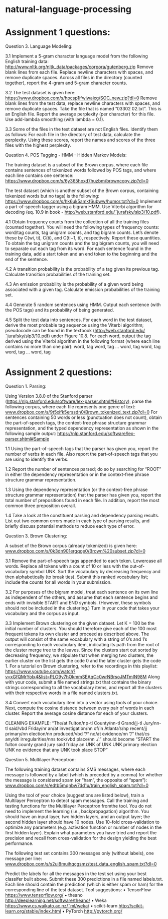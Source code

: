 # natural-language-processing

# Assignment 1 questions:

Question 3. Language Modeling:

3.1 Implement a 5-gram character language model from the following English
training data:
http://www.nltk.org/nltk_data/packages/corpora/gutenberg.zip
Remove blank lines from each file. Replace newline characters with spaces, and remove duplicate
spaces. Across all files in the directory (counted together), report the 4-gram and 5-gram
character counts.

3.2 The test dataset is given here:
https://www.dropbox.com/s/hpcsp1ifwiwaixg/SOC_new.zip?dl=0
Remove blank lines from the test data, replace newline characters with spaces, and remove
duplicate spaces.
Take the file that is named ”03302 02.txt”. This is an English file. Report the average perplexity
(per character) for this file. Use add-lambda smoothing (with lambda = 0.1).

3.3 Some of the files in the test dataset are not English files. Identify them as follows:
For each file in the directory of test data, calculate the perplexity. Using these scores, report the
names and scores of the three files with the highest perplexity.

Question 4. POS Tagging - HMM - Hidden Markov Models:

The training dataset is a subset of the Brown corpus, where each file contains sentences of
tokenized words followed by POS tags, and where each line contains one sentence:
https://www.dropbox.com/s/6y365hoxd7huzbm/browncopy.zip?dl=0

The test dataset (which is another subset of the Brown corpus, containing tokenized words but no
tags) is the following:
https://www.dropbox.com/s/hk6uk5amkf6ubww/humor.txt?dl=0
Implement a part-of-speech tagger using a bigram HMM. 
Use Viterbi algorithm for decoding (eq. 10.9 in
book - http://web.stanford.edu/˜jurafsky/slp3/10.pdf).

4.1 Obtain frequency counts from the collection of all the training files (counted
together). You will need the following types of frequency counts: word/tag counts, tag unigram
counts, and tag bigram counts. Let’s denote these by C(wi, ti), C(ti), and C(ti−1, ti),
respectively. Report these quantities.
To obtain the tag unigram counts and the tag bigram counts, you will need to separate out each
tag from its word. For each sentence found in the training data, add a start token and an end token
to the beginning and the end of the sentence.

4.2 A transition probability is the probability of a tag given its previous tag. Calculate
transition probabilities of the training set.

4.3 An emission probability is the probability of a given word being associated with a
given tag. Calculate emission probabilities of the training set.

4.4 Generate 5 random sentences using HMM. Output each sentence (with the POS
tags) and its probability of being generated.

4.5 Split the test data into sentences. For each word in the test dataset, derive the most
probable tag sequence using the Viterbi algorithm; pseudocode can be found in the textbook
(http://web.stanford.edu/˜jurafsky/slp3/10.pdf) under Figure 10.8.
For each word, output the tag derived using the Viterbi algorithm in the following format
(where each line contains no more than one pair):
<sentence ID=1> word, tag word, tag ... word, tag <EOS>
<sentence ID=2> word, tag word, tag ... word, tag <EOS>


# Assignment 2 questions:

Question 1. Parsing:

Using Version 3.8.0 of the Stanford parser (https://nlp.stanford.edu/software/lex-parser.shtml#History), parse the following corpus, where each file represents one genre of text:
www.dropbox.com/s/9t5xifk5erssdn0/Brown_tokenized_text.zip?dl=0
For sentences containing 50 words or less (punctuation does not count), obtain the part-of-speech
tags, the context-free phrase structure grammar representation, and the typed dependency
representation as shown in the following sample output:
https://nlp.stanford.edu/software/lex-parser.shtml#Sample

1.1 Using the part-of-speech tags that the parser has given you, report the number of
verbs in each file. Also report the part-of-speech tags that you are using to identify the verbs.

1.2 Report the number of sentences parsed; do so by searching for “ROOT” in either the dependency representation or in the context-free phrase structure grammar representation.

1.3 Using the dependency representation (or the context-free phrase structure grammar
representation) that the parser has given you, report the total number of prepositions found in each
file. In addition, report the most common three preposition overall.

1.4 Take a look at the constituent parsing and dependency parsing results. List out two
common errors made in each type of parsing results, and briefly discuss potential methods to
reduce each type of error.

Question 3. Brown Clustering:

A subset of the Brown corpus (already tokenized) is given here:
www.dropbox.com/s/0k3dn901ergqge0/Brown%20subset.zip?dl=0

3.1 Remove the part-of-speech tags appended to each token. Lowercase all words.
Replace all tokens with a count of 10 or less with the out-of-vocabulary symbol UNK. Sort the
vocabulary by decreasing frequency and then alphabetically (to break ties). Submit this ranked
vocabulary list; include the counts for all words in your submission.

3.2 For purposes of the bigram model, treat each sentence on its own line as
independent of the others, and assume that each sentence begins and ends with invisible START
and END symbols. (However, these symbols should not be included in the clustering.) Turn in
your code that takes your vocabulary and the corpus as input.

3.3 Implement Brown clustering on the given dataset. Let K = 100 be the initial
number of clusters. You should therefore give each of the 100 most frequent tokens its own
cluster and proceed as described above. The output will consist of the same vocabulary with a
string of 0’s and 1’s corresponding to each vocabulary item, indicating its path from the root of
the cluster merge tree to the leaves. Since the clusters start out sorted by decreasing frequency, we
stipulate that when merging two clusters, the earlier cluster on the list gets the code 0 and the later
cluster gets the code 1.
For a tutorial on Brown clustering, refer to the recordings in this playlist:
https://www.youtube.com/watch?v=xGfQMrYoIx4&list=PLO9y7hOkmmSEAqCc0wrNBrsoJMTmIN98M
Along with your code, submit a file named strings.txt that contains the binary strings
corresponding to all the vocabulary items, and report all the clusters with their respective words in
a file named clusters.txt.

3.4 Convert each vocabulary item into a vector using tools of your choice. Next,
compute the cosine distance between every pair of words in each cluster. Report the average
cosine distance for each of your clusters.

CLEANING EXAMPLE:
“The/at Fulton/np-tl County/nn-tl Grand/jj-tl Jury/nn-tl said/vbd Friday/nr an/at investigation/nn
of/in Atlanta’s/np recent/jj primary/nn election/nn produced/vbd “/“ no/at evidence/nn ”/” that/cs
any/dti irregularities/nns took/vbd place/nn ./.”
should become
“START the fulton county grand jury said friday an UNK of UNK UNK primary election UNK
no evidence that any UNK took place STOP”

Question 5. Multilayer Perceptron:

The following training dataset contains SMS messages, where each message is followed by a
label (which is preceded by a comma) for whether the message is considered spam (or “ham”, the
opposite of “spam”): www.dropbox.com/s/edtb5mqnbw7dd1u/train_english_spam.txt?dl=0

Using the tool of your choice (suggestions are listed below), train a Multilayer Perceptron to
detect spam messages. 
Call the training and testing functions for the Multilayer Perceptron fromthe tool. You do not need to implement the learning (i.e., backpropagation) algorithm. 
You should have an input layer, two hidden layers, and an output layer; the second hidden layer should have 10 nodes. Use 10-fold cross-validation to optimize any parameters (e.g. activation function or
number of nodes in the first hidden layer). 
Explain what parameters you have tried and report the precision and recall from cross-validation for the design yielding the best performance.

The following test set contains 300 messages only (without labels), one message per line:
www.dropbox.com/s/s2ui8muihqcgsmz/test_data_english_spam.txt?dl=0

Predict the labels for all the messages in the test set using your best classifer built above. Submit
these 300 predictions in a file named labels.txt. Each line should contain the prediction (which is
either spam or ham) for the corresponding line of the test dataset.
Tool suggestions:
• TensorFlow https://www.tensorflow.org/
• theano http://deeplearning.net/software/theano/
• Weka https://www.cs.waikato.ac.nz/˜ml/weka/
• scikit-learn http://scikit-learn.org/stable/index.html
• PyTorch http://pytorch.org/


